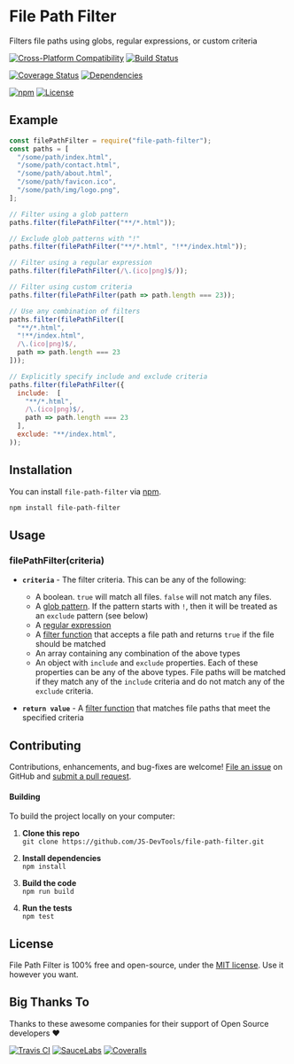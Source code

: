 # File Path Filter
Filters file paths using globs, regular expressions, or custom criteria

[![Cross-Platform Compatibility](https://jsdevtools.org/img/badges/os-badges.svg)](https://travis-ci.com/JS-DevTools/file-path-filter)
[![Build Status](https://api.travis-ci.com/JS-DevTools/file-path-filter.svg?branch=master)](https://travis-ci.com/JS-DevTools/file-path-filter)

[![Coverage Status](https://coveralls.io/repos/github/JS-DevTools/file-path-filter/badge.svg?branch=master)](https://coveralls.io/github/JS-DevTools/file-path-filter)
[![Dependencies](https://david-dm.org/JS-DevTools/file-path-filter.svg)](https://david-dm.org/JS-DevTools/file-path-filter)

[![npm](https://img.shields.io/npm/v/file-path-filter.svg)](https://www.npmjs.com/package/file-path-filter)
[![License](https://img.shields.io/npm/l/file-path-filter.svg)](LICENSE)



Example
--------------------------

```javascript
const filePathFilter = require("file-path-filter");
const paths = [
  "/some/path/index.html",
  "/some/path/contact.html",
  "/some/path/about.html",
  "/some/path/favicon.ico",
  "/some/path/img/logo.png",
];

// Filter using a glob pattern
paths.filter(filePathFilter("**/*.html"));

// Exclude glob patterns with "!"
paths.filter(filePathFilter("**/*.html", "!**/index.html"));

// Filter using a regular expression
paths.filter(filePathFilter(/\.(ico|png)$/));

// Filter using custom criteria
paths.filter(filePathFilter(path => path.length === 23));

// Use any combination of filters
paths.filter(filePathFilter([
  "**/*.html",
  "!**/index.html",
  /\.(ico|png)$/,
  path => path.length === 23
]));

// Explicitly specify include and exclude criteria
paths.filter(filePathFilter({
  include:  [
    "**/*.html",
    /\.(ico|png)$/,
    path => path.length === 23
  ],
  exclude: "**/index.html",
));

```



Installation
--------------------------
You can install `file-path-filter` via [npm](https://docs.npmjs.com/about-npm/).

```bash
npm install file-path-filter
```



Usage
--------------------------

### filePathFilter(criteria)

- **`criteria`** - The filter criteria. This can be any of the following:
  - A boolean. `true` will match all files. `false` will not match any files.
  - A [glob pattern](https://en.wikipedia.org/wiki/Glob_(programming)). If the pattern starts with `!`, then it will be treated as an `exclude` pattern (see below)
  - A [regular expression](https://developer.mozilla.org/en-US/docs/Web/JavaScript/Reference/Global_Objects/RegExp)
  - A [filter function](https://developer.mozilla.org/en-US/docs/Web/JavaScript/Reference/Global_Objects/Array/filter#Syntax) that accepts a file path and returns `true` if the file should be matched
  - An array containing any combination of the above types
  - An object with `include` and `exclude` properties. Each of these properties can be any of the above types.  File paths will be matched if they match any of the `include` criteria and do not match any of the `exclude` criteria.

- **`return value`** - A [filter function](https://developer.mozilla.org/en-US/docs/Web/JavaScript/Reference/Global_Objects/Array/filter#Syntax) that matches file paths that meet the specified criteria



Contributing
--------------------------
Contributions, enhancements, and bug-fixes are welcome!  [File an issue](https://github.com/JS-DevTools/file-path-filter/issues) on GitHub and [submit a pull request](https://github.com/JS-DevTools/file-path-filter/pulls).

#### Building
To build the project locally on your computer:

1. __Clone this repo__<br>
`git clone https://github.com/JS-DevTools/file-path-filter.git`

2. __Install dependencies__<br>
`npm install`

3. __Build the code__<br>
`npm run build`

4. __Run the tests__<br>
`npm test`



License
--------------------------
File Path Filter is 100% free and open-source, under the [MIT license](LICENSE). Use it however you want.



Big Thanks To
--------------------------
Thanks to these awesome companies for their support of Open Source developers ❤

[![Travis CI](https://jsdevtools.org/img/badges/travis-ci.svg)](https://travis-ci.com)
[![SauceLabs](https://jsdevtools.org/img/badges/sauce-labs.svg)](https://saucelabs.com)
[![Coveralls](https://jsdevtools.org/img/badges/coveralls.svg)](https://coveralls.io)
